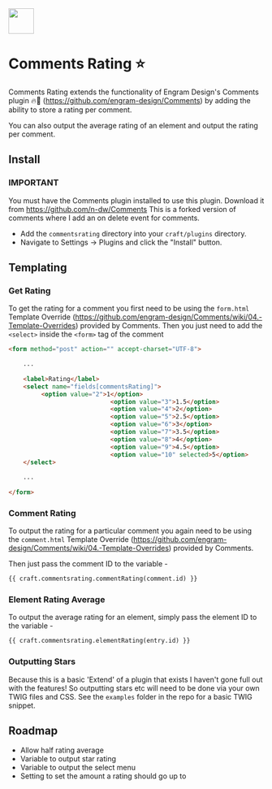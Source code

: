 <img src="https://github.com/madebyshape/comments-rating/raw/master/screenshots/icon.png" width="50">

# Comments Rating :star:

Comments Rating extends the functionality of Engram Design's Comments plugin :fire::100: (https://github.com/engram-design/Comments) by adding the ability to store a rating per comment.

You can also output the average rating of an element and output the rating per comment.

## Install

### IMPORTANT

You must have the Comments plugin installed to use this plugin. Download it from https://github.com/n-dw/Comments
This is a forked version of comments where I add an on delete event for comments. 

- Add the `commentsrating` directory into your `craft/plugins` directory.
- Navigate to Settings -> Plugins and click the "Install" button.


## Templating

### Get Rating

To get the rating for a comment you first need to be using the `form.html` Template Override (https://github.com/engram-design/Comments/wiki/04.-Template-Overrides) provided by Comments. Then you just need to add the `<select>` inside the `<form>` tag of the comment

```HTML
<form method="post" action="" accept-charset="UTF-8">

	...
	
	<label>Rating</label>
	<select name="fields[commentsRating]">
		 <option value="2">1</option>
                            <option value="3">1.5</option>
                            <option value="4">2</option>
                            <option value="5">2.5</option>
                            <option value="6">3</option>
                            <option value="7">3.5</option>
                            <option value="8">4</option>
                            <option value="9">4.5</option>
                            <option value="10" selected>5</option>
	</select>
	
	...
	
</form>
```

### Comment Rating

To output the rating for a particular comment you again need to be using the `comment.html` Template Override (https://github.com/engram-design/Comments/wiki/04.-Template-Overrides) provided by Comments.

Then just pass the comment ID to the variable -

```HTML
{{ craft.commentsrating.commentRating(comment.id) }}
```

### Element Rating Average

To output the average rating for an element, simply pass the element ID to the variable - 

```HTML
{{ craft.commentsrating.elementRating(entry.id) }}
```

### Outputting Stars

Because this is a basic 'Extend' of a plugin that exists I haven't gone full out with the features! So outputting stars etc will need to be done via your own TWIG files and CSS. See the `examples` folder in the repo for a basic TWIG snippet.

## Roadmap

- Allow half rating average
- Variable to output star rating
- Variable to output the select menu
- Setting to set the amount a rating should go up to
